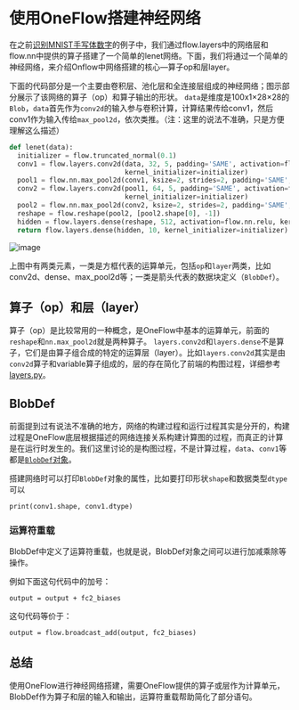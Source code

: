 # 使用OneFlow搭建神经网络

在之前[识别MNIST手写体数字](http://183.81.182.202:8000/quick_start/lenet_mnist.html)的例子中，我们通过flow.layers中的网络层和flow.nn中提供的算子搭建了一个简单的lenet网络。下面，我们将通过一个简单的神经网络，来介绍Onflow中网络搭建的核心—算子op和层layer。

下面的代码部分是一个主要由卷积层、池化层和全连接层组成的神经网络；图示部分展示了该网络的算子（op）和算子输出的形状。
`data`是维度是100x1×28×28的`Blob`，`data`首先作为`conv2d`的输入参与卷积计算，计算结果传给conv1，然后conv1作为输入传给`max_pool2d`，依次类推。（注：这里的说法不准确，只是方便理解这么描述）

```python
def lenet(data):
  initializer = flow.truncated_normal(0.1)
  conv1 = flow.layers.conv2d(data, 32, 5, padding='SAME', activation=flow.nn.relu,
                             kernel_initializer=initializer)
  pool1 = flow.nn.max_pool2d(conv1, ksize=2, strides=2, padding='SAME', data_format='NCHW')
  conv2 = flow.layers.conv2d(pool1, 64, 5, padding='SAME', activation=flow.nn.relu,
                             kernel_initializer=initializer)
  pool2 = flow.nn.max_pool2d(conv2, ksize=2, strides=2, padding='SAME', data_format='NCHW')
  reshape = flow.reshape(pool2, [pool2.shape[0], -1])
  hidden = flow.layers.dense(reshape, 512, activation=flow.nn.relu, kernel_initializer=initializer)
  return flow.layers.dense(hidden, 10, kernel_initializer=initializer)
```
![image](E07492F444294C4DA1AB4DB81C606326)

上图中有两类元素，一类是方框代表的运算单元，包括`op`和`layer`两类，比如conv2d、dense、max_pool2d等；一类是箭头代表的数据块定义（`BlobDef`）。

## 算子（op）和层（layer）
算子（op）是比较常用的一种概念，是OneFlow中基本的运算单元，前面的`reshape`和`nn.max_pool2d`就是两种算子。
`layers.conv2d`和`layers.dense`不是算子，它们是由算子组合成的特定的运算层（layer）。比如`layers.conv2d`其实是由`conv2d`算子和variable算子组成的，层的存在简化了前端的构图过程，详细参考[layers.py](oneflow/python/ops/layers.py)。

## BlobDef
前面提到过有说法不准确的地方，网络的构建过程和运行过程其实是分开的，构建过程是OneFlow底层根据描述的网络连接关系构建计算图的过程，而真正的计算是在运行时发生的。我们这里讨论的是构图过程，不是计算过程，`data`、`conv1`等都是[`BlobDef`对象](TODO)。

搭建网络时可以打印`BlobDef`对象的属性，比如要打印形状`shape`和数据类型`dtype`可以
```
print(conv1.shape, conv1.dtype)
```

### 运算符重载
BlobDef中定义了运算符重载，也就是说，BlobDef对象之间可以进行加减乘除等操作。

例如下面这句代码中的加号：

```
output = output + fc2_biases
```
这句代码等价于：
```
output = flow.broadcast_add(output, fc2_biases)
```

## 总结
使用OneFlow进行神经网络搭建，需要OneFlow提供的算子或层作为计算单元，BlobDef作为算子和层的输入和输出，运算符重载帮助简化了部分语句。
